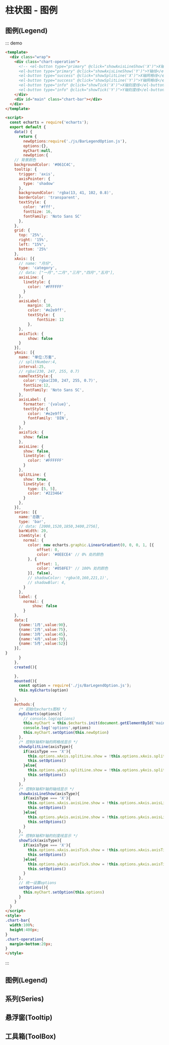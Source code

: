 # 柱状图 - 图例

<!-- ```

``` -->
## 图例(Legend)
::: demo 
```html
<template>
  <div class="wrap">
    <div class="chart-operation">
      <!-- <el-button type="primary" @click="showAxisLineShow('X')">X轴线</el-button>
      <el-button type="primary" @click="showAxisLineShow('Y')">Y轴线</el-button>
      <el-button type="success" @click="showSplitLine('X')">X轴网格线</el-button>
      <el-button type="success" @click="showSplitLine('Y')">Y轴网格线</el-button>
      <el-button type="info" @click="showTick('X')">X轴刻度线</el-button>
      <el-button type="info" @click="showTick('Y')">Y轴刻度线</el-button> -->
    </div>
    <div id="main" class="chart-bar"></div>
  </div>
</template>

<script>
  const echarts = require('echarts');
  export default {
    data() {
      return {
        newOptions:require('./js/BarLegendOption.js'),
        options:{},
        myChart:null,
        newOption:{
    // 背景颜色
    backgroundColor: '#061C4C',
    tooltip: {
      trigger: 'axis',
      axisPointer: {
        type: 'shadow'
      },
      backgroundColor: 'rgba(13, 41, 102, 0.8)',
      borderColor: 'transparent',
      textStyle: {
        color: '#fff',
        fontSize: 16,
        fontFamily: 'Noto Sans SC'
      },
    },
    grid: {
      top: '25%',
      right: '15%',
      left: "15%",
      bottom: '25%'
    },
    xAxis: [{
      // name: "月份",
      type: 'category',
      // data: ["一月","二月","三月","四月","五月"],
      axisLine: {
        lineStyle: {
          color: '#FFFFFF'
        }
      },
      axisLabel: {
          margin: 10,
          color: '#e2e9ff',
          textStyle: {
              fontSize: 12
          },
      },
      axisTick: {
          show: false
      }
    }],
    yAxis: [{
      name: "单位:万套",
      // splitNumber:4,
      interval:25, 
      // rgba(230, 247, 255, 0.7)
      nameTextStyle:{
        color:'rgba(230, 247, 255, 0.7)',
        fontSize:12,
        fontFamily: 'Noto Sans SC',
      },
      axisLabel: {
        formatter: '{value}',
        textStyle:{
          color: '#e2e9ff',
          fontFamily: 'DIN',
        }
      },
      axisTick: {
        show: false
      },
      axisLine: {
        show: false,
        lineStyle: {
          color: '#FFFFFF'
        }
      },
      splitLine: {
        show: true,
        lineStyle: {
          type: [5, 5],
          color: '#223464'
        }
      },
    }],
    series: [{
      name:'总数',
      type: 'bar',
      // data: [2000,1520,1850,3400,2756],
      barWidth: 20,
      itemStyle: {
        normal: {
          color: new echarts.graphic.LinearGradient(0, 0, 0, 1, [{
              offset: 0,
              color: '#0EECE4' // 0% 处的颜色
          }, {
              offset: 1,
              color: '#058FE7' // 100% 处的颜色
          }], false),
          // shadowColor: 'rgba(0,160,221,1)',
          // shadowBlur: 4,
        }
      },
      label: {
        normal: {
            show: false
        }
    },
    data:[
      {name:'1月',value:90},
      {name:'2月',value:75},
      {name:'3月',value:45},
      {name:'4月',value:70},
      {name:'5月',value:52}]
    }],
}
      }
    },
    created(){

    },
    mounted(){
      const option = require('./js/BarLegendOption.js');
      this.myEcharts(option)
      
    },
    methods:{
      /* 初始化echarts图标 */
      myEcharts(options){
        // console.log(options)
        this.myChart = this.$echarts.init(document.getElementById('main'));
        console.log('options',options)
        this.myChart.setOption(this.newOption)
      },
      /* 控制X轴和Y轴的网格线显示 */
      showSplitLine(axisType){
        if(axisType === 'X'){
          this.options.xAxis.splitLine.show = !this.options.xAxis.splitLine.show
          this.setOptions()
        }else{
          this.options.yAxis.splitLine.show = !this.options.yAxis.splitLine.show
          this.setOptions()
        }
      },
      /* 控制X轴和Y轴的轴线显示 */
      showAxisLineShow(axisType){
        if(axisType === 'X'){
          this.options.xAxis.axisLine.show = !this.options.xAxis.axisLine.show
          this.setOptions()
        }else{
          this.options.yAxis.axisLine.show = !this.options.yAxis.axisLine.show
          this.setOptions()
        }
      },
      /* 控制X轴和Y轴的刻度线显示 */
      showTick(axisType){
        if(axisType === 'X'){
          this.options.xAxis.axisTick.show = !this.options.xAxis.axisTick.show
          this.setOptions()
        }else{
          this.options.yAxis.axisTick.show = !this.options.yAxis.axisTick.show
          this.setOptions()
        }
      },
      // 统一设置options
      setOptions(){
        this.myChart.setOption(this.options)
      }
    }
  }
</script>
<style>
.chart-bar{
  width:100%;
  height:400px;
}
.chart-operation{
  margin-bottom:20px;
}
</style>
```
:::

## 图例(Legend)
## 系列(Series)
## 悬浮窗(Tooltip)
## 工具箱(ToolBox)